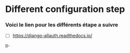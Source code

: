 # Different configuration step
        
### Voici le lien pour les différents étape a suivre
- [ ]  https://django-allauth.readthedocs.io/
         

II- 

